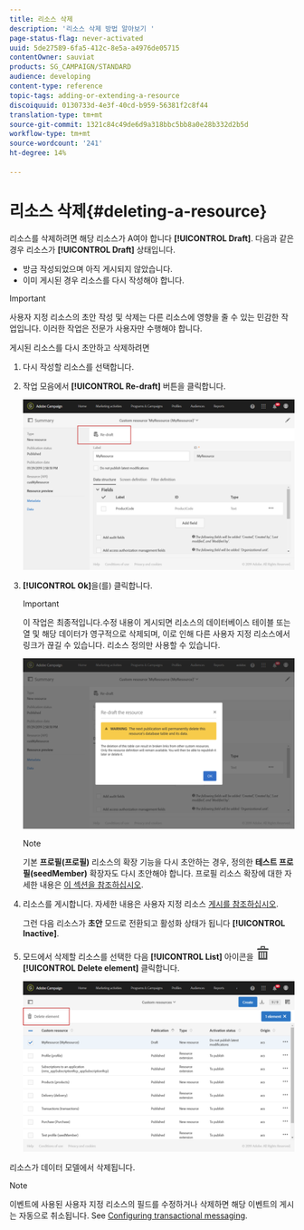 ```yaml
---
title: 리소스 삭제
description: '리소스 삭제 방법 알아보기 '
page-status-flag: never-activated
uuid: 5de27589-6fa5-412c-8e5a-a4976de05715
contentOwner: sauviat
products: SG_CAMPAIGN/STANDARD
audience: developing
content-type: reference
topic-tags: adding-or-extending-a-resource
discoiquuid: 0130733d-4e3f-40cd-b959-56381f2c8f44
translation-type: tm+mt
source-git-commit: 1321c84c49de6d9a318bbc5bb8a0e28b332d2b5d
workflow-type: tm+mt
source-wordcount: '241'
ht-degree: 14%

---
```



# 리소스 삭제{#deleting-a-resource}

리소스를 삭제하려면 해당 리소스가 A여야 합니다 **[!UICONTROL Draft]**. 다음과 같은 경우 리소스가 **[!UICONTROL Draft]** 상태입니다.

* 방금 작성되었으며 아직 게시되지 않았습니다.
* 이미 게시된 경우 리소스를 다시 작성해야 합니다.

>[!IMPORTANT]
>
>사용자 지정 리소스의 초안 작성 및 삭제는 다른 리소스에 영향을 줄 수 있는 민감한 작업입니다. 이러한 작업은 전문가 사용자만 수행해야 합니다.

게시된 리소스를 다시 초안하고 삭제하려면

1. 다시 작성할 리소스를 선택합니다.
1. 작업 모음에서 **[!UICONTROL Re-draft]** 버튼을 클릭합니다.

   ![](assets/schema_extension_uc26.png)

1. **[!UICONTROL Ok]**&#x200B;을(를) 클릭합니다.

   >[!IMPORTANT]
   >
   >이 작업은 최종적입니다.수정 내용이 게시되면 리소스의 데이터베이스 테이블 또는 열 및 해당 데이터가 영구적으로 삭제되며, 이로 인해 다른 사용자 지정 리소스에서 링크가 끊길 수 있습니다. 리소스 정의만 사용할 수 있습니다.

   ![](assets/schema_extension_uc27.png)

   >[!NOTE]
   >
   >기본 **프로필(프로필)** 리소스의 확장 기능을 다시 초안하는 경우, 정의한 **테스트 프로필(seedMember)** 확장자도 다시 초안해야 합니다. 프로필 리소스 확장에 대한 자세한 내용은 [이 섹션을 참조하십시오](../../developing/using/extending-the-profile-resource-with-a-new-field.md).

1. 리소스를 게시합니다. 자세한 내용은 사용자 지정 리소스 [게시를 참조하십시오](../../developing/using/updating-the-database-structure.md#publishing-a-custom-resource).

   그런 다음 리소스가 **초안** 모드로 전환되고 활성화 상태가 됩니다 **[!UICONTROL Inactive]**.

1. 모드에서 삭제할 리소스를 선택한 다음 **[!UICONTROL List]** 아이콘을 ![](assets/delete_darkgrey-24px.png) **[!UICONTROL Delete element]** 클릭합니다.

   ![](assets/schema_extension_uc28.png)

리소스가 데이터 모델에서 삭제됩니다.

>[!NOTE]
>
>이벤트에 사용된 사용자 지정 리소스의 필드를 수정하거나 삭제하면 해당 이벤트의 게시는 자동으로 취소됩니다. See [Configuring transactional messaging](../../administration/using/configuring-transactional-messaging.md).

